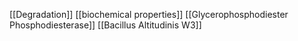 [[Degradation]]
[[biochemical properties]]
[[Glycerophosphodiester Phosphodiesterase]]
[[Bacillus Altitudinis W3]]
